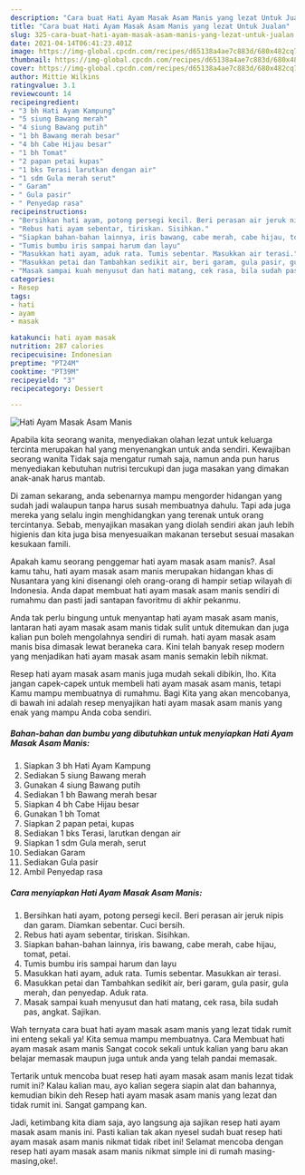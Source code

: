 ```yaml
---
description: "Cara buat Hati Ayam Masak Asam Manis yang lezat Untuk Jualan"
title: "Cara buat Hati Ayam Masak Asam Manis yang lezat Untuk Jualan"
slug: 325-cara-buat-hati-ayam-masak-asam-manis-yang-lezat-untuk-jualan
date: 2021-04-14T06:41:23.401Z
image: https://img-global.cpcdn.com/recipes/d65138a4ae7c883d/680x482cq70/hati-ayam-masak-asam-manis-foto-resep-utama.jpg
thumbnail: https://img-global.cpcdn.com/recipes/d65138a4ae7c883d/680x482cq70/hati-ayam-masak-asam-manis-foto-resep-utama.jpg
cover: https://img-global.cpcdn.com/recipes/d65138a4ae7c883d/680x482cq70/hati-ayam-masak-asam-manis-foto-resep-utama.jpg
author: Mittie Wilkins
ratingvalue: 3.1
reviewcount: 14
recipeingredient:
- "3 bh Hati Ayam Kampung"
- "5 siung Bawang merah"
- "4 siung Bawang putih"
- "1 bh Bawang merah besar"
- "4 bh Cabe Hijau besar"
- "1 bh Tomat"
- "2 papan petai kupas"
- "1 bks Terasi larutkan dengan air"
- "1 sdm Gula merah serut"
- " Garam"
- " Gula pasir"
- " Penyedap rasa"
recipeinstructions:
- "Bersihkan hati ayam, potong persegi kecil. Beri perasan air jeruk nipis dan garam. Diamkan sebentar. Cuci bersih."
- "Rebus hati ayam sebentar, tiriskan. Sisihkan."
- "Siapkan bahan-bahan lainnya, iris bawang, cabe merah, cabe hijau, tomat, petai."
- "Tumis bumbu iris sampai harum dan layu"
- "Masukkan hati ayam, aduk rata. Tumis sebentar. Masukkan air terasi."
- "Masukkan petai dan Tambahkan sedikit air, beri garam, gula pasir, gula merah, dan penyedap. Aduk rata."
- "Masak sampai kuah menyusut dan hati matang, cek rasa, bila sudah pas, angkat. Sajikan."
categories:
- Resep
tags:
- hati
- ayam
- masak

katakunci: hati ayam masak 
nutrition: 287 calories
recipecuisine: Indonesian
preptime: "PT24M"
cooktime: "PT39M"
recipeyield: "3"
recipecategory: Dessert

---
```



![Hati Ayam Masak Asam Manis](https://img-global.cpcdn.com/recipes/d65138a4ae7c883d/680x482cq70/hati-ayam-masak-asam-manis-foto-resep-utama.jpg)

Apabila kita seorang wanita, menyediakan olahan lezat untuk keluarga tercinta merupakan hal yang menyenangkan untuk anda sendiri. Kewajiban seorang  wanita Tidak saja mengatur rumah saja, namun anda pun harus menyediakan kebutuhan nutrisi tercukupi dan juga masakan yang dimakan anak-anak harus mantab.

Di zaman  sekarang, anda sebenarnya mampu mengorder hidangan yang sudah jadi walaupun tanpa harus susah membuatnya dahulu. Tapi ada juga mereka yang selalu ingin menghidangkan yang terenak untuk orang tercintanya. Sebab, menyajikan masakan yang diolah sendiri akan jauh lebih higienis dan kita juga bisa menyesuaikan makanan tersebut sesuai masakan kesukaan famili. 



Apakah kamu seorang penggemar hati ayam masak asam manis?. Asal kamu tahu, hati ayam masak asam manis merupakan hidangan khas di Nusantara yang kini disenangi oleh orang-orang di hampir setiap wilayah di Indonesia. Anda dapat membuat hati ayam masak asam manis sendiri di rumahmu dan pasti jadi santapan favoritmu di akhir pekanmu.

Anda tak perlu bingung untuk menyantap hati ayam masak asam manis, lantaran hati ayam masak asam manis tidak sulit untuk ditemukan dan juga kalian pun boleh mengolahnya sendiri di rumah. hati ayam masak asam manis bisa dimasak lewat beraneka cara. Kini telah banyak resep modern yang menjadikan hati ayam masak asam manis semakin lebih nikmat.

Resep hati ayam masak asam manis juga mudah sekali dibikin, lho. Kita jangan capek-capek untuk membeli hati ayam masak asam manis, tetapi Kamu mampu membuatnya di rumahmu. Bagi Kita yang akan mencobanya, di bawah ini adalah resep menyajikan hati ayam masak asam manis yang enak yang mampu Anda coba sendiri.

<!--inarticleads1-->

##### Bahan-bahan dan bumbu yang dibutuhkan untuk menyiapkan Hati Ayam Masak Asam Manis:

1. Siapkan 3 bh Hati Ayam Kampung
1. Sediakan 5 siung Bawang merah
1. Gunakan 4 siung Bawang putih
1. Sediakan 1 bh Bawang merah besar
1. Siapkan 4 bh Cabe Hijau besar
1. Gunakan 1 bh Tomat
1. Siapkan 2 papan petai, kupas
1. Sediakan 1 bks Terasi, larutkan dengan air
1. Siapkan 1 sdm Gula merah, serut
1. Sediakan  Garam
1. Sediakan  Gula pasir
1. Ambil  Penyedap rasa




<!--inarticleads2-->

##### Cara menyiapkan Hati Ayam Masak Asam Manis:

1. Bersihkan hati ayam, potong persegi kecil. Beri perasan air jeruk nipis dan garam. Diamkan sebentar. Cuci bersih.
1. Rebus hati ayam sebentar, tiriskan. Sisihkan.
1. Siapkan bahan-bahan lainnya, iris bawang, cabe merah, cabe hijau, tomat, petai.
1. Tumis bumbu iris sampai harum dan layu
1. Masukkan hati ayam, aduk rata. Tumis sebentar. Masukkan air terasi.
1. Masukkan petai dan Tambahkan sedikit air, beri garam, gula pasir, gula merah, dan penyedap. Aduk rata.
1. Masak sampai kuah menyusut dan hati matang, cek rasa, bila sudah pas, angkat. Sajikan.




Wah ternyata cara buat hati ayam masak asam manis yang lezat tidak rumit ini enteng sekali ya! Kita semua mampu membuatnya. Cara Membuat hati ayam masak asam manis Sangat cocok sekali untuk kalian yang baru akan belajar memasak maupun juga untuk anda yang telah pandai memasak.

Tertarik untuk mencoba buat resep hati ayam masak asam manis lezat tidak rumit ini? Kalau kalian mau, ayo kalian segera siapin alat dan bahannya, kemudian bikin deh Resep hati ayam masak asam manis yang lezat dan tidak rumit ini. Sangat gampang kan. 

Jadi, ketimbang kita diam saja, ayo langsung aja sajikan resep hati ayam masak asam manis ini. Pasti kalian tak akan nyesel sudah buat resep hati ayam masak asam manis nikmat tidak ribet ini! Selamat mencoba dengan resep hati ayam masak asam manis nikmat simple ini di rumah masing-masing,oke!.


